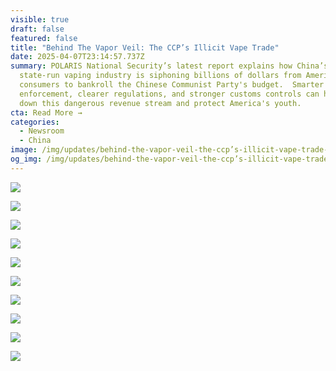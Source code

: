 ```yaml
---
visible: true
draft: false
featured: false
title: "Behind The Vapor Veil: The CCP’s Illicit Vape Trade"
date: 2025-04-07T23:14:57.737Z
summary: POLARIS National Security’s latest report explains how China’s
  state-run vaping industry is siphoning billions of dollars from American
  consumers to bankroll the Chinese Communist Party's budget.  Smarter
  enforcement, clearer regulations, and stronger customs controls can help shut
  down this dangerous revenue stream and protect America's youth.
cta: Read More →
categories:
  - Newsroom
  - China
image: /img/updates/behind-the-vapor-veil-the-ccp’s-illicit-vape-trade-presentation-1-.png
og_img: /img/updates/behind-the-vapor-veil-the-ccp’s-illicit-vape-trade-presentation-1-.png
---
```

![](/img/updates/1.png)

![](/img/updates/2.png)

![](/img/updates/3.png)

![](/img/updates/4.png)

![](/img/updates/5.png)

![](/img/updates/6.png)

![](/img/updates/7.png)

![](/img/updates/8.png)

![](/img/updates/9.png)

![](/img/updates/10.png)